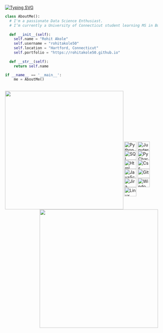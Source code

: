 [![Typing SVG](https://readme-typing-svg.herokuapp.com?color=0084E7&size=23&lines=Hi+there+👋)](https://git.io/typing-svg)

```python
class AboutMe():
  # I'm a passionate Data Science Enthusiast.
  # I’m currently a University of Connecticut student learning MS in Business Analytics and Project Management
    
  def __init__(self):
    self.name = "Rohit Akole"
    self.username = "rohitakole50"
    self.location = "Hartford, Connecticut"
    self.portfolio = "https://rohitakole50.github.io"
  
  def __str__(self):
    return self.name

if __name__ == '__main__':
    me = AboutMe()
```

##

<p align=center>
  <div align=center>
    <picture>
      <source srcset="https://github-readme-stats.vercel.app/api?username=rohitakole50&show_icons=true&theme=dracula" media="(prefers-color-scheme: dark)" />
      <source srcset="https://github-readme-stats.vercel.app/api?username=rohitakole50&show_icons=true" media="(prefers-color-scheme: light), (prefers-color-scheme: no-preference)" />
      <img align="left" width=390 src="https://github-readme-stats.vercel.app/api?username=rohitakole50&show_icons=true" />
    </picture>
    <picture>
      <source srcset="https://github-readme-streak-stats.herokuapp.com?user=rohitakole50&theme=dracula" media="(prefers-color-scheme: dark)" />
      <source srcset="https://github-readme-streak-stats.herokuapp.com?user=rohitakole50" media="(prefers-color-scheme: light), (prefers-color-scheme: no-preference)" />
      <img align="right" width=390 src="https://github-readme-streak-stats.herokuapp.com?user=rohitakole50" />
    </picture>
  </div>
  <br><br><br><br><br><br><br><br>
<!--   <div align=center>
    <picture>
      <source srcset="https://github-readme-stats.vercel.app/api/top-langs?username=rohitakole50&theme=dracula&langs_count=8&layout=compact" media="(prefers-color-scheme: dark)" />
      <source srcset="https://github-readme-stats.vercel.app/api/top-langs?username=rohitakole50&langs_count=8&layout=compact" media="(prefers-color-scheme: light), (prefers-color-scheme: no-preference)" />
      <img width=325 align="center" src="https://github-readme-stats.vercel.app/api/top-langs?username=rohitakole50&langs_count=8&layout=compact" />
    </picture>
  </div>
  <br> -->
<!--   <div align=center>
    <a href="https://github.com/rohitakole50">
      <img src="https://visitcount.itsvg.in/api?id=rohitakole50&label=Profile%20Views&color=0&icon=6&pretty=true" />
    </a>
  </div> -->
</p>

<div style="display: inline_block"><br>
  <img align="center" alt="Python" height="30" width="40" src="https://cdn.jsdelivr.net/gh/devicons/devicon/icons/python/python-original.svg">
  <img align="center" alt="Jupyter" height="30" width="40" src="https://cdn.jsdelivr.net/gh/devicons/devicon@latest/icons/jupyter/jupyter-original-wordmark.svg">
  <img align="center" alt="SQL" height="30" width="40" src="https://cdn.jsdelivr.net/gh/devicons/devicon@latest/icons/azuresqldatabase/azuresqldatabase-original.svg">
  <img align="center" alt="PyCharm" height="30" width="40" src="https://cdn.jsdelivr.net/gh/devicons/devicon@latest/icons/pycharm/pycharm-original.svg">
  <img align="center" alt="Html" height="30" width="40" src="https://cdn.jsdelivr.net/gh/devicons/devicon/icons/html5/html5-original.svg">
  <img align="center" alt="Css" height="30" width="40" src="https://cdn.jsdelivr.net/gh/devicons/devicon/icons/css3/css3-original.svg">
  <img align="center" alt="JavaScript" height="30" width="40" src="https://cdn.jsdelivr.net/gh/devicons/devicon/icons/javascript/javascript-original.svg">  
  <img align="center" alt="Git" height="30" width="40" src="https://cdn.jsdelivr.net/gh/devicons/devicon/icons/git/git-original.svg">
  <img align="center" alt="Jira" height="30" width="40" src="https://cdn.jsdelivr.net/gh/devicons/devicon@latest/icons/jira/jira-original.svg">
  <img align="center" alt="Windows" height="30" width="40" src="https://cdn.jsdelivr.net/gh/devicons/devicon@latest/icons/windows11/windows11-original.svg">
  <img align="center" alt="Linux" height="30" width="40" src="https://cdn.jsdelivr.net/gh/devicons/devicon/icons/linux/linux-original.svg">
</div>
